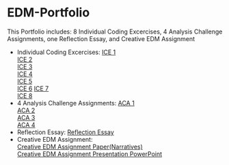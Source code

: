 # EDM-Portfolio
This Portfolio includes: 8 Individual Coding Excercises, 4 Analysis Challenge Assignments, one Reflection Essay, and Creative EDM Assignment
- Individual Coding Excercises: 
[ICE 1](https://github.com/KWangMark/EDM-Portfolio/blob/541800dd6db07ba2a75cbcb5239f24ecd392d402/ICE1.ipynb)  
[ICE 2](https://github.com/KWangMark/EDM-Portfolio/blob/541800dd6db07ba2a75cbcb5239f24ecd392d402/ICE2.ipynb)  
[ICE 3](https://github.com/KWangMark/EDM-Portfolio/blob/541800dd6db07ba2a75cbcb5239f24ecd392d402/ICE3.ipynb)  
[ICE 4](https://github.com/KWangMark/EDM-Portfolio/blob/541800dd6db07ba2a75cbcb5239f24ecd392d402/ICE4.ipynb)  
[ICE 5](https://github.com/KWangMark/EDM-Portfolio/blob/541800dd6db07ba2a75cbcb5239f24ecd392d402/ICE%205%20.ipynb)  
[ICE 6](https://github.com/KWangMark/EDM-Portfolio/blob/541800dd6db07ba2a75cbcb5239f24ecd392d402/ICE6.ipynb) 
[ICE 7](https://github.com/KWangMark/EDM-Portfolio/blob/541800dd6db07ba2a75cbcb5239f24ecd392d402/ICE%207.ipynb)  
[ICE 8](https://github.com/KWangMark/EDM-Portfolio/blob/541800dd6db07ba2a75cbcb5239f24ecd392d402/ICE8.ipynb)  
- 4 Analysis Challenge Assignments: 
[ACA 1](https://github.com/KWangMark/EDM-Portfolio/blob/541800dd6db07ba2a75cbcb5239f24ecd392d402/ACA1.ipynb)  
[ACA 2](https://github.com/KWangMark/EDM-Portfolio/blob/541800dd6db07ba2a75cbcb5239f24ecd392d402/ACA2.ipynb)  
[ACA 3](https://github.com/KWangMark/EDM-Portfolio/blob/541800dd6db07ba2a75cbcb5239f24ecd392d402/ACA3.ipynb)  
[ACA 4](https://github.com/KWangMark/EDM-Portfolio/blob/541800dd6db07ba2a75cbcb5239f24ecd392d402/ACA%204%20.ipynb)   
- Reflection Essay: 
[Reflection Essay](https://github.com/KWangMark/EDM-Portfolio/blob/4deb7a64586b9fdd545c6a143d6b0aa3198d4878/HUDK%204050reflection%20pdf.pdf)  
- Creative EDM Assignment:   
[Creative EDM Assignment Paper(Narratives)](https://github.com/KWangMark/EDM-Portfolio/blob/4deb7a64586b9fdd545c6a143d6b0aa3198d4878/Creative%20EDM%20Assignments/Creative_EDM_Assignment.pdf)  
[Creative EDM Assignment Presentation PowerPoint](https://github.com/KWangMark/EDM-Portfolio/blob/4deb7a64586b9fdd545c6a143d6b0aa3198d4878/Creative%20EDM%20Assignments/Group_Creative_Project%20(2).pptx)  
